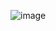 ![image](https://github.com/asem-hamid/learn-c/assets/155321064/62a0ab99-a982-471b-8f1b-226b3c2bfd22)
